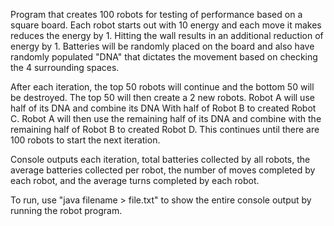 Program that creates 100 robots for testing of performance based on a square board.  Each robot starts out with 10 energy and each move it makes reduces the energy by 1.  Hitting the wall results in an additional reduction of energy by 1. Batteries will be randomly placed on the board and also have randomly populated "DNA" that dictates the movement based on checking the 4 surrounding spaces.

After each iteration, the top 50 robots will continue and the bottom 50 will be destroyed.  The top 50 will then create a 2 new robots.  Robot A will use half of its DNA and combine its DNA With half of Robot B to created Robot C.  Robot A will then use the remaining half of its DNA and combine with the remaining half of Robot B to created Robot D.  This continues until there are 100 robots to start the next iteration.

Console outputs each iteration, total batteries collected by all robots, the average batteries collected per robot, the number of moves completed by each robot, and the average turns completed by each robot.

To run, use "java filename > file.txt" to show the entire console output by running the robot program.

